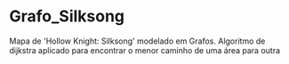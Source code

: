 # Grafo_Silksong
Mapa de 'Hollow Knight: Silksong' modelado em Grafos. Algoritmo de dijkstra aplicado para encontrar o menor caminho de uma área para outra

